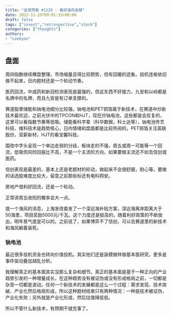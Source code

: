 ```yaml
---
title: "韭菜预案 #1125 - 看好海风发酵"
date: 2022-11-25T09:01:31+08:00
draft: false
tags: ["invest","retrospective","stock"]
categories: ["thoughts"]
authors:
- "Leehyon"
---
```


## 盘面
周四指数继续横盘整理，市场缩量显得比较颓势，但有回暖的迹象。投机连板依旧做不起来，日内题材还是一个轮动节奏。

医药回流，中成药和新冠检测表现是最强的，但这东西不好接力，九安和以岭都是名牌中的名牌，而且九安是有订单支撑的。

赛道股里储能和钠电池细分比较强。钠电池和PET铜箔属于新技术，在赛道中炒新技术最欢迎，之前光伏中的TPCON和HJT，现在炒钠电池，这些都是会反复的，这里可以看指数节奏等低吸。储能看科字辈（科华数据，科士达等），钠电池传艺科技、维科技术是趋势核心，日内情绪和盘面都是比较热闹的。PET铜箔关注英联股份，双薪新材，HJT的看宝馨科技。

国改中字头呈现一个单边走弱的分歧，板块走的不强，周五或周一可能等一个回流，低吸但风险回报比不高，不是一个主流的方向，如果要做主流还不如去信创或医药。

信创表现是最差的，基本上还是老题材的轮动，做起来不会很舒服，耐心等。要做的话选股难度比较大，留意之前那些标还有电科网安。

房地产借利好回流，还是一个轮动。

正常讲周五收阳的概率会大一点。

提一个海风的消息，上海发改委发了一个深远海补贴方案，深远海离岸距离大于50海里，项目奖励5000元/千瓦。这个力度还是挺高的，随着利好政策的不断放出，明年景气度是可以的。之前说了，如果博弈不了信创，可以去赛道里的新技术和海风躺着装死。

### 钠电池
最近很多投机资金也转向价值投机。其实他们还是装模做样做基本面研究，更多是事件驱动叠加胡乱分析。

我理解真正的基本面其实没那么复杂和细节。真正的基本面是基于一种正向的产业趋势引发的一种增量成长，在这种趋势没有被证伪或没有形成格局之前，一切都是杂音一切都是波动。任何一个新技术的发展都是这么一个过程：需求发现、技术突破、产业化然后格局形成，所以这种题材结束只有两种情况：一种是技术被证伪，产业化失败；另外就是产业化形成，然后估值降低低。

所以不管什么新技术，有预期干就完事了。
